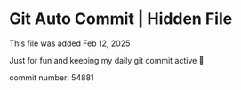 # Git Auto Commit | Hidden File

This file was added Feb 12, 2025

Just for fun and keeping my daily git commit active 🤪

commit number: 54881
